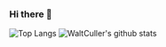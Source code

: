### Hi there 👋

<!--
**WaltCuller/WaltCuller** is a ✨ _special_ ✨ repository because its `README.md` (this file) appears on your GitHub profile.

Here are some ideas to get you started:

- 🔭 I’m currently working on ...
- 🌱 I’m currently learning ...
- 👯 I’m looking to collaborate on ...
- 🤔 I’m looking for help with ...
- 💬 Ask me about ...
- 📫 How to reach me: ...
- 😄 Pronouns: ...
- ⚡ Fun fact: ...


[![WaltCuller's github stats](https://github-readme-stats-git-masterrstaa-rickstaa.vercel.app/api?username=WaltCuller)](https://github.com/WaltCuller)

-->

![Top Langs](https://github-readme-stats.vercel.app/api/top-langs/?username=WaltCuller&layout=compact&langs_count=6&hide=html,javascript,css,scss)
![WaltCuller's github stats](https://github-readme-stats.vercel.app/api?username=WaltCuller&show_icons=true&count_private=true&line_height=40)


